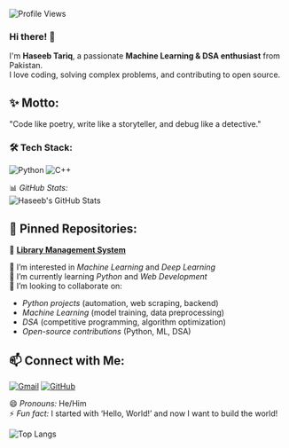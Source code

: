 ![Profile Views](https://komarev.com/ghpvc/?username=Haseeb-Tariq-coder&color=blue)

### Hi there! 👋  
I'm **Haseeb Tariq**, a passionate **Machine Learning & DSA enthusiast** from Pakistan.  
I love coding, solving complex problems, and contributing to open source.
## ✨ Motto:
"Code like poetry, write like a storyteller, and debug like a detective."

### 🛠 Tech Stack:
![Python](https://img.shields.io/badge/Python-3776AB?style=for-the-badge&logo=python&logoColor=white)
![C++](https://img.shields.io/badge/C++-00599C?style=for-the-badge&logo=cplusplus&logoColor=white)

📊 *GitHub Stats:*  
![Haseeb's GitHub Stats](https://github-readme-stats.vercel.app/api?username=Haseeb786123-coder&show_icons=true&theme=radical)

## 📂 Pinned Repositories:
🚀 **[Library Management System](https://github.com/Haseeb786123-coder/Library-Management-System)**

👀 I’m interested in *Machine Learning* and *Deep Learning*  
🌱 I’m currently learning *Python* and *Web Development*  
💞 I’m looking to collaborate on:  
   - *Python projects* (automation, web scraping, backend)  
   - *Machine Learning* (model training, data preprocessing)  
   - *DSA* (competitive programming, algorithm optimization)  
   - *Open-source contributions* (Python, ML, DSA)  

## 📫 Connect with Me:
[![Gmail](https://img.shields.io/badge/Gmail-D14836?style=for-the-badge&logo=gmail&logoColor=white)](mailto:haseebtariq.babbar@gmail.com)
[![GitHub](https://img.shields.io/badge/GitHub-181717?style=for-the-badge&logo=github&logoColor=white)](https://github.com/Haseeb786123-coder)  

😄 *Pronouns:* He/Him  
⚡ *Fun fact:* I started with ‘Hello, World!’ and now I want to build the world! 

![Top Langs](https://github-readme-stats.vercel.app/api/top-langs/?username=Haseeb786123-coder&layout=compact&theme=radical)

<!---
Haseeb786123-coder/Haseeb786123-coder is a ✨ special ✨ repository because its `README.md` (this file) appears on your GitHub profile.
You can click the Preview link to take a look at your changes.
--->
